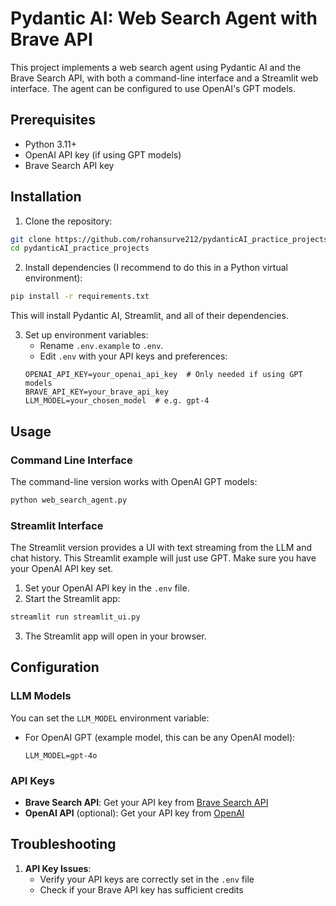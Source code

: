 # Pydantic AI: Web Search Agent with Brave API

This project implements a web search agent using Pydantic AI and the Brave Search API, with both a command-line interface and a Streamlit web interface. The agent can be configured to use OpenAI's GPT models.

## Prerequisites

- Python 3.11+
- OpenAI API key (if using GPT models)
- Brave Search API key

## Installation

1. Clone the repository:
```bash
git clone https://github.com/rohansurve212/pydanticAI_practice_projects/
cd pydanticAI_practice_projects
```

2. Install dependencies (I recommend to do this in a Python virtual environment):
```bash
pip install -r requirements.txt
```

This will install Pydantic AI, Streamlit, and all of their dependencies.

3. Set up environment variables:
   - Rename `.env.example` to `.env`.
   - Edit `.env` with your API keys and preferences:
   ```env
   OPENAI_API_KEY=your_openai_api_key  # Only needed if using GPT models
   BRAVE_API_KEY=your_brave_api_key
   LLM_MODEL=your_chosen_model  # e.g. gpt-4
   ```

## Usage

### Command Line Interface

The command-line version works with OpenAI GPT models:

```bash
python web_search_agent.py
```

### Streamlit Interface

The Streamlit version provides a UI with text streaming from the LLM and chat history. This Streamlit example will just use GPT. Make sure you have your OpenAI API key set.

1. Set your OpenAI API key in the `.env` file.
2. Start the Streamlit app:
```bash
streamlit run streamlit_ui.py
```
3. The Streamlit app will open in your browser.

## Configuration

### LLM Models

You can set the `LLM_MODEL` environment variable:

- For OpenAI GPT (example model, this can be any OpenAI model):
  ```env
  LLM_MODEL=gpt-4o
  ```

### API Keys

- **Brave Search API**: Get your API key from [Brave Search API](https://brave.com/search/api/)
- **OpenAI API** (optional): Get your API key from [OpenAI](https://platform.openai.com/api-keys)

## Troubleshooting

1. **API Key Issues**:
   - Verify your API keys are correctly set in the `.env` file
   - Check if your Brave API key has sufficient credits
